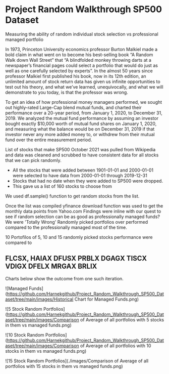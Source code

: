 # Project Random Walkthrough SP500 Dataset
Measuring the ability of random individual stock selection vs professional managed portfolio

In 1973, Princeton University economics professor Burton Malkiel made a bold claim in what went on to become his best-selling book “A Random Walk down Wall Street” that “A blindfolded monkey throwing darts at a newspaper’s financial pages could select a portfolio that would do just as well as one carefully selected by experts”. In the almost 50 years since professor Malkiel first published his book, now in its 12th edition, an unlimited amount of stock return data has given us infinite opportunities to test out his theory, and what we’ve learned, unequivocally, and what we will demonstrate to you today, is that the professor was wrong.

To get an idea of how professional money managers performed, we sought out highly-rated Large-Cap blend mutual funds, and charted their performance over a 20-year period, from January 1, 2020, to December 31, 2019. We analyzed the mutual fund performance by assuming an investor bought exactly $10,000 worth of mutual fund shares on January 1, 2020, and measuring what the balance would be on December 31, 2019 if that investor never any more added money to, or withdrew from their mutual fund over the entire measurement period.

List of stocks that make SP500 October 2021 was pulled from Wikipedia and data was cleaned and scrubbed to have consistent data for all stocks that we can pick randomly.
  - All the stocks that were added between 1901-01-01 and 2000-01-01 were selected to have data from 2000-01-01 through 2019-12-31
  -	Stocks that had no date when they were added to SP500 were dropped.
  -	This gave us a list of 160 stocks to choose from
  
We used df.sample() function to get random stocks from the list.

Once the list was compiled yfinance download function was used to get the monthly data points from Yahoo.com Findings were inline with our quest to see if random selection can be as good as professionally managed funds? We were 'Totally Wrong' Randomly picked portfolios over performed compared to the professionally managed most of the time.

10 Portofilos of 5, 10 and 15 randomly picked stocks performance were compared to 

## FLCSX,  HAIAX  DFUSX  PRBLX  DGAGX  TISCX  VDIGX  DFELX  MRGAX  BRLIX

Charts below show the outcome from one such iteration.

![Managed Funds](https://github.com/Harnekgithub/Project_Random_Walkthrough_SP500_Dataset/tree/main/images/Historical Chart for Managed Funds.png)  

![5 Stock Random Portfolios](https://github.com/Harnekgithub/Project_Random_Walkthrough_SP500_Dataset/tree/main/images/Comparison of Average of all portfolios with 5 stocks in them vs managed funds.png)

![10 Stock Random Portfolios](https://github.com/Harnekgithub/Project_Random_Walkthrough_SP500_Dataset/tree/main/images/Comparison of Average of all portfolios with 10 stocks in them vs managed funds.png)

![15 Stock Random Portfolios](./images/Comparison of Average of all portfolios with 15 stocks in them vs managed funds.png)
